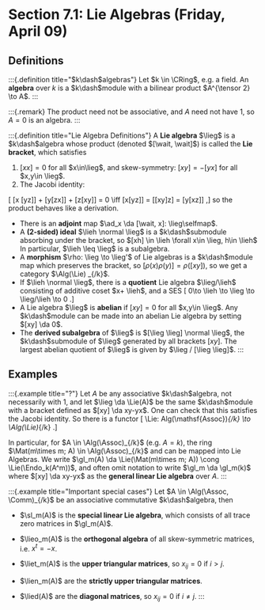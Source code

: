 # Section 7.1: Lie Algebras (Friday, April 09)

## Definitions

:::{.definition title="$k\dash$algebras"}
Let $k \in \CRing$, e.g. a field. An **algebra** over $k$ is a $k\dash$module with a bilinear product $A^{\tensor 2} \to A$.
:::

:::{.remark}
The product need not be associative, and $A$ need not have 1, so $A=0$ is an algebra.
:::

:::{.definition title="Lie Algebra Definitions"}
A **Lie algebra** $\lieg$ is a $k\dash$algebra whose product (denoted $[\wait, \wait]$) is called the **Lie bracket**, which satisfies

1. $[xx] = 0$ for all $x\in\lieg$, and skew-symmetry: $[xy] = -[yx]$ for all $x,y\in \lieg$.
2. The Jacobi identity:

\[
[x [yz]] + [y[zx]] + [z[xy]] = 0 \iff [x[yz]] = [[xy]z] = [y[xz]]
,\]
so the product behaves like a derivation.

- There is an **adjoint** map $\ad_x \da [\wait, x]: \lieg\selfmap$.
- A **(2-sided) ideal** $\lieh \normal \lieg$ is a $k\dash$submodule absorbing under the bracket, so $[xh] \in \lieh \forall x\in \lieg, h\in \lieh$
  In particular, $\lieh \leq \lieg$ is a subalgebra.
- A **morphism** $\rho: \lieg \to \lieg'$ of Lie algebras is a $k\dash$module map which preserves the bracket, so $[\rho(x) \rho(y)] = \rho([xy])$, so we get a category $\Alg(\Lie) _{/k}$.
- If $\lieh \normal \lieg$, there is a **quotient** Lie algebra $\lieg/\lieh$ consisting of additive coset $x+ \lieh$, and a SES
\[
0\to \lieh \to \lieg \to \lieg/\lieh \to 0
.\]
- A Lie algebra $\lieg$ is **abelian** if $[xy] = 0$ for all $x,y\in \lieg$.
  Any $k\dash$module can be made into an abelian Lie algebra by setting $[xy] \da 0$.
- The **derived subalgebra** of $\lieg$ is $[\lieg \lieg] \normal \lieg$, the $k\dash$submodule of $\lieg$ generated by all brackets $[xy]$.
  The largest abelian quotient of $\lieg$ is given by $\lieg / [\lieg \lieg]$.
:::

## Examples

:::{.example title="?"}
Let $A$ be any associative $k\dash$algebra, not necessarily with 1, and let $\lieg \da \Lie(A)$ be the same $k\dash$module with a bracket defined as $[xy] \da xy-yx$.
One can check that this satisfies the Jacobi identity.
So there is a functor
\[
\Lie: Alg(\mathsf{Assoc})_{/k} \to \Alg(\Lie)_{/k}
.\]

In particular, for $A \in \Alg(\Assoc)_{/k}$ (e.g. $A=k$), the ring $\Mat(m\times m; A) \in \Alg(\Assoc)_{/k}$ and can be mapped into Lie Algebras.
We write $\gl_m(A) \da \Lie(\Mat(m\times m; A)) \cong \Lie(\Endo_k(A^m))$, and often omit notation to write $\gl_m \da \gl_m(k)$ where $[xy] \da xy-yx$ as the **general linear Lie algebra** over $A$.
:::


:::{.example title="Important special cases"}
Let $A \in \Alg(\Assoc, \Comm)_{/k}$ be an associative commutative $k\dash$algebra, then 

- $\sl_m(A)$ is the **special linear Lie algebra**, which consists of all trace zero matrices in $\gl_m(A)$.

- $\lieo_m(A)$ is the **orthogonal algebra** of all skew-symmetric matrices, i.e. $x^t = -x$.

- $\liet_m(A)$ is the **upper triangular matrices**, so $x_{ij} = 0$ if $i>j$.

- $\lien_m(A)$ are the **strictly upper triangular matrices**.

- $\lied(A)$ are the **diagonal matrices**, so $x_{ij} = 0$ if $i\neq j$.
:::




